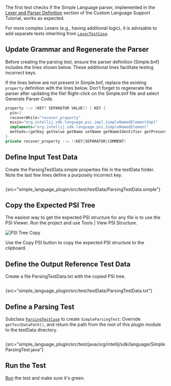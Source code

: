 [//]: # (title: 2. Parsing Test)

<!-- Copyright 2000-2021 JetBrains s.r.o. and other contributors. Use of this source code is governed by the Apache 2.0 license that can be found in the LICENSE file. -->

The first test checks if the Simple Language parser, implemented in the [Lexer and Parser Definition](lexer_and_parser_definition.md) section of the Custom Language Support Tutorial, works as expected.
                       
For more complex Lexers (e.g., having additional logic), it is advisable to add separate tests inheriting from [`LexerTestCase`](upsource:///platform/testFramework/src/com/intellij/testFramework/LexerTestCase.java).

## Update Grammar and Regenerate the Parser
Before creating the parsing test, ensure the parser definition (<path>Simple.bnf</path>) includes the lines shown below.
These additional lines facilitate testing incorrect keys.

If the lines below are not present in <path>Simple.bnf</path>, replace the existing `property` definition with the lines below.
Don't forget to regenerate the parser after updating the file!
Right-click on the <path>Simple.bnf</path> file and select <control>Generate Parser Code</control>.

```java
property ::= (KEY? SEPARATOR VALUE?) | KEY {
  pin=3
  recoverWhile="recover_property"
  mixin="org.intellij.sdk.language.psi.impl.SimpleNamedElementImpl"
  implements="org.intellij.sdk.language.psi.SimpleNamedElement"
  methods=[getKey getValue getName setName getNameIdentifier getPresentation]
}
private recover_property ::= !(KEY|SEPARATOR|COMMENT)
```

## Define Input Test Data
Create the <path>ParsingTestData.simple</path> properties file in the <path>testData</path> folder.
Note the last few lines define a purposely incorrect key.

```bash
```
{src="simple_language_plugin/src/test/testData/ParsingTestData.simple"}

## Copy the Expected PSI Tree
The easiest way to get the expected PSI structure for any file is to use the PSI Viewer.
Run the project and use <menupath>Tools | View PSI Structure</menupath>.

![PSI Tree Copy](plugin_copy_psi.png)

Use the <control>Copy PSI</control> button to copy the expected PSI structure to the clipboard.

## Define the Output Reference Test Data
Create a file <path>ParsingTestData.txt</path> with the copied PSI tree.

```text
```
{src="simple_language_plugin/src/test/testData/ParsingTestData.txt"}

## Define a Parsing Test
Subclass [`ParsingTestCase`](upsource:///platform/testFramework/src/com/intellij/testFramework/ParsingTestCase.java) to create `SimpleParsingTest`:
Override `getTestDataPath()`, and return the path from the root of this plugin module to the <path>testData</path> directory.

```java
```
{src="simple_language_plugin/src/test/java/org/intellij/sdk/language/SimpleParsingTest.java"}

## Run the Test
[Run](completion_test.md#run-the-test) the test and make sure it's green.
